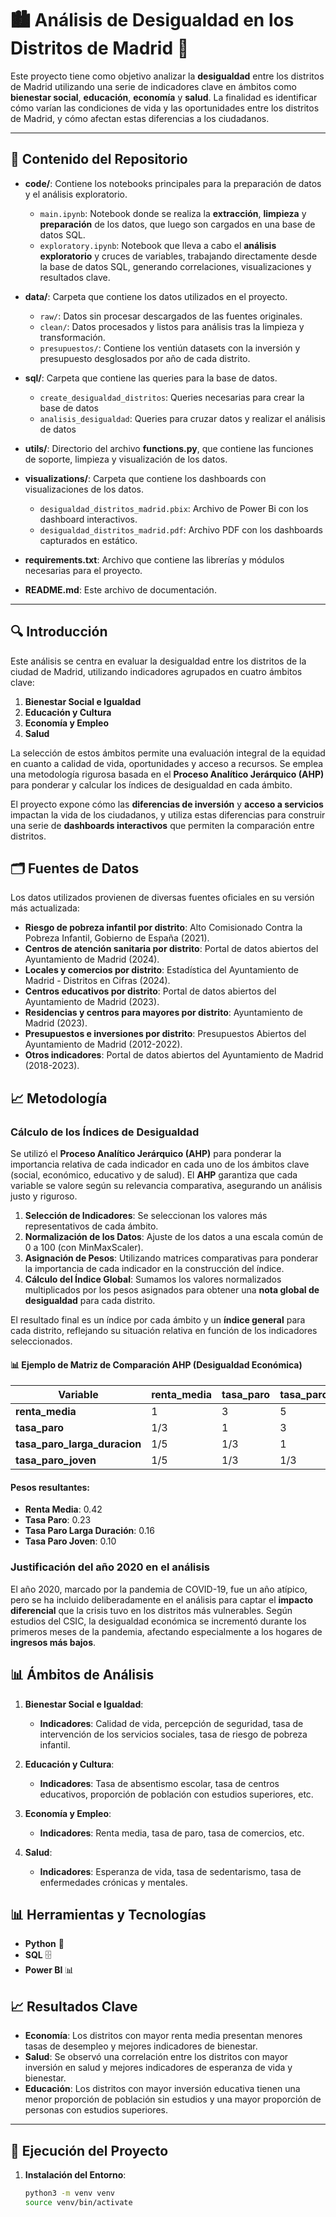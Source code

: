 # 🏙️ Análisis de Desigualdad en los Distritos de Madrid 🧮

Este proyecto tiene como objetivo analizar la **desigualdad** entre los distritos de Madrid utilizando una serie de indicadores clave en ámbitos como **bienestar social**, **educación**, **economía** y **salud**. La finalidad es identificar cómo varían las condiciones de vida y las oportunidades entre los distritos de Madrid, y cómo afectan estas diferencias a los ciudadanos.

---

## 📑 Contenido del Repositorio

- **code/**: Contiene los notebooks principales para la preparación de datos y el análisis exploratorio.
  - `main.ipynb`: Notebook donde se realiza la **extracción**, **limpieza** y **preparación** de los datos, que luego son cargados en una base de datos SQL.
  - `exploratory.ipynb`: Notebook que lleva a cabo el **análisis exploratorio** y cruces de variables, trabajando directamente desde la base de datos SQL, generando correlaciones, visualizaciones y resultados clave.

- **data/**: Carpeta que contiene los datos utilizados en el proyecto.
  - `raw/`: Datos sin procesar descargados de las fuentes originales.
  - `clean/`: Datos procesados y listos para análisis tras la limpieza y transformación.
  - `presupuestos/`: Contiene los ventiún datasets con la inversión y presupuesto desglosados por año de cada distrito.
 
- **sql/**: Carpeta que contiene las queries para la base de datos.
  - `create_desigualdad_distritos`: Queries necesarias para crear la base de datos
  - `analisis_desigualdad`: Queries para cruzar datos y realizar el análisis de datos
 
- **utils/**: Directorio del archivo **functions.py**, que contiene las funciones de soporte, limpieza y visualización de los datos.

- **visualizations/**: Carpeta que contiene los dashboards con visualizaciones de los datos.
  - `desigualdad_distritos_madrid.pbix`: Archivo de Power Bi con los dashboard interactivos.
  - `desigualdad_distritos_madrid.pdf`: Archivo PDF con los dashboards capturados en estático.

- **requirements.txt**: Archivo que contiene las librerías y módulos necesarias para el proyecto.

- **README.md**: Este archivo de documentación.

---

## 🔍 Introducción

Este análisis se centra en evaluar la desigualdad entre los distritos de la ciudad de Madrid, utilizando indicadores agrupados en cuatro ámbitos clave:

1. **Bienestar Social e Igualdad**
2. **Educación y Cultura**
3. **Economía y Empleo**
4. **Salud**

La selección de estos ámbitos permite una evaluación integral de la equidad en cuanto a calidad de vida, oportunidades y acceso a recursos. Se emplea una metodología rigurosa basada en el **Proceso Analítico Jerárquico (AHP)** para ponderar y calcular los índices de desigualdad en cada ámbito.

El proyecto expone cómo las **diferencias de inversión** y **acceso a servicios** impactan la vida de los ciudadanos, y utiliza estas diferencias para construir una serie de **dashboards interactivos** que permiten la comparación entre distritos.

## 🗂️ Fuentes de Datos

Los datos utilizados provienen de diversas fuentes oficiales en su versión más actualizada:

- **Riesgo de pobreza infantil por distrito**: Alto Comisionado Contra la Pobreza Infantil, Gobierno de España (2021).
- **Centros de atención sanitaria por distrito**: Portal de datos abiertos del Ayuntamiento de Madrid (2024).
- **Locales y comercios por distrito**: Estadística del Ayuntamiento de Madrid - Distritos en Cifras (2024).
- **Centros educativos por distrito**: Portal de datos abiertos del Ayuntamiento de Madrid (2023).
- **Residencias y centros para mayores por distrito**: Ayuntamiento de Madrid (2023).
- **Presupuestos e inversiones por distrito**: Presupuestos Abiertos del Ayuntamiento de Madrid (2012-2022).
- **Otros indicadores**: Portal de datos abiertos del Ayuntamiento de Madrid (2018-2023).

## 📈 Metodología

### Cálculo de los Índices de Desigualdad

Se utilizó el **Proceso Analítico Jerárquico (AHP)** para ponderar la importancia relativa de cada indicador en cada uno de los ámbitos clave (social, económico, educativo y de salud). El **AHP** garantiza que cada variable se valore según su relevancia comparativa, asegurando un análisis justo y riguroso.

1. **Selección de Indicadores**: Se seleccionan los valores más representativos de cada ámbito.
2. **Normalización de los Datos**: Ajuste de los datos a una escala común de 0 a 100 (con MinMaxScaler).
3. **Asignación de Pesos**: Utilizando matrices comparativas para ponderar la importancia de cada indicador en la construcción del índice.
4. **Cálculo del Índice Global**: Sumamos los valores normalizados multiplicados por los pesos asignados para obtener una **nota global de desigualdad** para cada distrito.

El resultado final es un índice por cada ámbito y un **índice general** para cada distrito, reflejando su situación relativa en función de los indicadores seleccionados.

#### 📊 Ejemplo de Matriz de Comparación AHP (Desigualdad Económica)

| Variable                  | renta_media | tasa_paro | tasa_paro_larga_duracion | tasa_paro_joven | pension_media | tasa_comercios |
|---------------------------|-------------|-----------|--------------------------|-----------------|---------------|----------------|
| **renta_media**            | 1           | 3         | 5                        | 5               | 6             | 6              |
| **tasa_paro**              | 1/3         | 1         | 3                        | 3               | 5             | 6              |
| **tasa_paro_larga_duracion**| 1/5         | 1/3       | 1                        | 3               | 5             | 6              |
| **tasa_paro_joven**        | 1/5         | 1/3       | 1/3                      | 1               | 3             | 5              |

#### Pesos resultantes:
- **Renta Media**: 0.42
- **Tasa Paro**: 0.23
- **Tasa Paro Larga Duración**: 0.16
- **Tasa Paro Joven**: 0.10

### Justificación del año 2020 en el análisis

El año 2020, marcado por la pandemia de COVID-19, fue un año atípico, pero se ha incluido deliberadamente en el análisis para captar el **impacto diferencial** que la crisis tuvo en los distritos más vulnerables. Según estudios del CSIC, la desigualdad económica se incrementó durante los primeros meses de la pandemia, afectando especialmente a los hogares de **ingresos más bajos**.

## 📊 Ámbitos de Análisis

1. **Bienestar Social e Igualdad**:
   - **Indicadores**: Calidad de vida, percepción de seguridad, tasa de intervención de los servicios sociales, tasa de riesgo de pobreza infantil.
  
2. **Educación y Cultura**:
   - **Indicadores**: Tasa de absentismo escolar, tasa de centros educativos, proporción de población con estudios superiores, etc.
  
3. **Economía y Empleo**:
   - **Indicadores**: Renta media, tasa de paro, tasa de comercios, etc.
  
4. **Salud**:
   - **Indicadores**: Esperanza de vida, tasa de sedentarismo, tasa de enfermedades crónicas y mentales.

## 📊 Herramientas y Tecnologías

- **Python** 🐍
- **SQL** 🗄️
- **Power BI** 📊

## 📈 Resultados Clave

- **Economía**: Los distritos con mayor renta media presentan menores tasas de desempleo y mejores indicadores de bienestar.
- **Salud**: Se observó una correlación entre los distritos con mayor inversión en salud y mejores indicadores de esperanza de vida y bienestar.
- **Educación**: Los distritos con mayor inversión educativa tienen una menor proporción de población sin estudios y una mayor proporción de personas con estudios superiores.

---

## 🚀 Ejecución del Proyecto

1. **Instalación del Entorno**:
   ```bash
   python3 -m venv venv
   source venv/bin/activate
